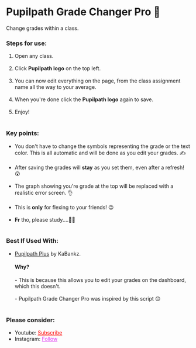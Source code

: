 # Pupilpath Grade Changer Pro 📝
Change grades within a class.


<h3>Steps for use: </h3>
<ol style="margin-bottom:10px;">
<li>Open any class.</li><br>
<li>Click <b>Pupilpath logo</b> on the top left.</li><br>
<li>You can now edit everything on the page, from the class assignment name all the way to your average.</li><br>
<li>When you're done click the <b>Pupilpath logo</b> again to save.</li><br>
<li>Enjoy!</li><br>
</ol>


<h3>Key points:</h3>
<ul style="margin-bottom:10px;">
<li>You don't have to change the symbols representing the grade or the text color. This is all automatic and will be done as you edit your grades. ✍</li><br>
<li>After saving the grades will <b>stay</b> as you set them, even after a refresh! 😲</li><br>
<li>The graph showing you're grade at the top will be replaced with a realistic error screen. 👌</li><br>
<li>This is <b>only</b> for flexing to your friends! 😉</li><br>
<li><b>Fr</b> tho, please study....🤦‍♂️</li><br>
</ul>

<h3>Best If Used With:</h3>
<ul style="margin-bottom:10px;">
<li><a href="https://github.com/KaBankz/PupilPathPlus">Pupilpath Plus</a> by KaBankz.<br><h4>Why?</h4>   - This is because this allows you to edit your grades on the dashboard, which this doesn't.<br><br>- Pupilpath Grade Changer Pro was inspired by this script 😊</li><br>
</ul>

<h3>Please consider:</h3>
<ul>
<li>Youtube:  <a style="color:red;" target="_Blank" href="https://www.youtube.com/channel/UCinBnZ2BKAbCKA1w9lmFd0w">Subscribe</a></li>
<li>Instagram:  <a style="color:#dc2ef0;" target="_Blank" href="https://www.instagram.com/nyc.geahad.codes/">Follow</a></li>
</ul>
